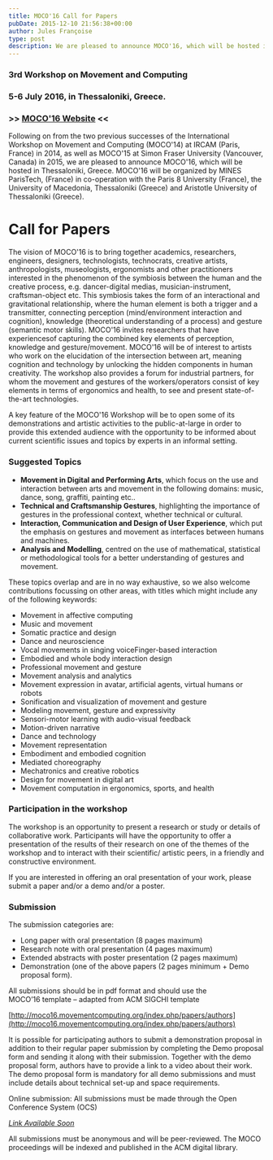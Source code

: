 ```yaml
---
title: MOCO'16 Call for Papers
pubDate: 2015-12-10 21:56:38+00:00
author: Jules Françoise
type: post
description: We are pleased to announce MOCO'16, which will be hosted in Thessaloniki, Greece. MOCO'16 will be organized by MINES ParisTech, (France) in co-operation with the Paris 8 University (France), the University of Macedonia, Thessaloniki (Greece) and Aristotle University of Thessaloniki (Greece)...
---
```


### 3rd Workshop on Movement and Computing

### 5-6 July 2016, in Thessaloniki, Greece.

### >> [MOCO'16 Website](http://moco16.movementcomputing.org/) <<

Following on from the two previous successes of the International Workshop on Movement and Computing (MOCO'14) at IRCAM (Paris, France) in 2014, as well as MOCO'15 at Simon Fraser University (Vancouver, Canada) in 2015, we are pleased to announce MOCO'16, which will be hosted in Thessaloniki, Greece. MOCO'16 will be organized by MINES ParisTech, (France) in co-operation with the Paris 8 University (France), the University of Macedonia, Thessaloniki (Greece) and Aristotle University of Thessaloniki (Greece).

# Call for Papers

The vision of MOCO'16 is to bring together academics, researchers, engineers, designers, technologists, technocrats, creative artists, anthropologists, museologists, ergonomists and other practitioners interested in the phenomenon of the symbiosis between the human and the creative process, e.g. dancer-digital medias, musician-instrument, craftsman-object etc. This symbiosis takes the form of an interactional and gravitational relationship, where the human element is both a trigger and a transmitter, connecting perception (mind/environment interaction and cognition), knowledge (theoretical understanding of a process) and gesture (semantic motor skills). MOCO'16 invites researchers that have experiencesof capturing the combined key elements of perception, knowledge and gesture/movement. MOCO'16 will be of interest to artists who work on the elucidation of the intersection between art, meaning cognition and technology by unlocking the hidden components in human creativity. The workshop also provides a forum for industrial partners, for whom the movement and gestures of the workers/operators consist of key elements in terms of ergonomics and health, to see and present state-of-the-art technologies.

A key feature of the MOCO'16 Workshop will be to open some of its demonstrations and artistic activities to the public-at-large in order to provide this extended audience with the opportunity to be informed about current scientific issues and topics by experts in an informal setting.

### Suggested Topics

- **Movement in Digital and Performing Arts**, which focus on the use and interaction between arts and movement in the following domains: music, dance, song, graffiti, painting etc..
- **Technical and Craftsmanship Gestures**, highlighting the importance of gestures in the professional context, whether technical or cultural.
- **Interaction, Communication and Design of User Experience**, which put the emphasis on gestures and movement as interfaces between humans and machines.
- **Analysis and Modelling**, centred on the use of mathematical, statistical or methodological tools for a better understanding of gestures and movement.

These topics overlap and are in no way exhaustive, so we also welcome contributions focussing on other areas, with titles which might include any of the following keywords:

- Movement in affective computing
- Music and movement
- Somatic practice and design
- Dance and neuroscience
- Vocal movements in singing voiceFinger-based interaction
- Embodied and whole body interaction design
- Professional movement and gesture
- Movement analysis and analytics
- Movement expression in avatar, artificial agents, virtual humans or robots
- Sonification and visualization of movement and gesture
- Modeling movement, gesture and expressivity
- Sensori-motor learning with audio-visual feedback
- Motion-driven narrative
- Dance and technology
- Movement representation
- Embodiment and embodied cognition
- Mediated choreography
- Mechatronics and creative robotics
- Design for movement in digital art
- Movement computation in ergonomics, sports, and health

### Participation in the workshop

The workshop is an opportunity to present a research or study or details of collaborative work. Participants will have the opportunity to offer a presentation of the results of their research on one of the themes of the workshop and to interact with their scientific/ artistic peers, in a friendly and constructive environment.

If you are interested in offering an oral presentation of your work, please submit a paper and/or a demo and/or a poster.

### Submission

The submission categories are:

- Long paper with oral presentation (8 pages maximum)
- Research note with oral presentation (4 pages maximum)
- Extended abstracts with poster presentation (2 pages maximum)
- Demonstration (one of the above papers (2 pages minimum + Demo proposal form).

All submissions should be in pdf format and should use the MOCO’16 template – adapted from ACM SIGCHI template

[http://moco16.movementcomputing.org/index.php/papers/authors](http://moco16.movementcomputing.org/index.php/papers/authors)

It is possible for participating authors to submit a demonstration proposal in addition to their regular paper submission by completing the Demo proposal form and sending it along with their submission. Together with the demo proposal form, authors have to provide a link to a video about their work. The demo proposal form is mandatory for all demo submissions and must include details about technical set-up and space requirements.

Online submission: All submissions must be made through the Open Conference System (OCS)

_[Link Available Soon](http://moco16.movementcomputing.org/index.php/papers/call-for-papers#)_

All submissions must be anonymous and will be peer-reviewed. The MOCO proceedings will be indexed and published in the ACM digital library.
